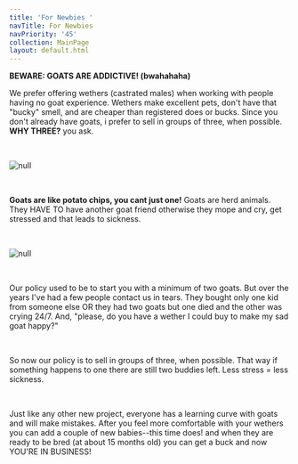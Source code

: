 ```yaml
---
title: 'For Newbies '
navTitle: For Newbies
navPriority: '45'
collection: MainPage
layout: default.html
---
```

**BEWARE: GOATS ARE ADDICTIVE! (bwahahaha)**

We prefer offering wethers (castrated males) when working with people having no goat experience.  Wethers make excellent pets, don't have that "bucky" smell, and are cheaper than registered does or bucks. Since you don't already have goats, i prefer to sell in groups of three, when possible. **WHY THREE?** you ask. 

<br />

![null](/images/sam_2409.jpg)

<br />

**Goats are like potato chips, you cant just one!** Goats are herd animals. They HAVE TO have another goat friend otherwise they mope and cry, get stressed and that leads to sickness. 

<br />

![null]()

<br />

Our policy used to be to start you with a minimum of two goats.  But over the years I've had a few people contact us in tears. They bought only one kid from someone else OR they had two goats but one died and the other was crying 24/7. And, "please, do you have a wether I could buy to make my sad goat happy?" 

<br />

So now our policy is to sell in groups of three, when possible.  That way if something happens to one there are still two buddies left.  Less stress = less sickness.

<br />

Just like any other new project, everyone has a learning curve with goats and will make mistakes. After you feel more comfortable with your wethers you can add a couple of new babies--this time does!  and when they are ready to be bred (at about 15 months old) you can get a buck and now YOU'RE IN BUSINESS!
